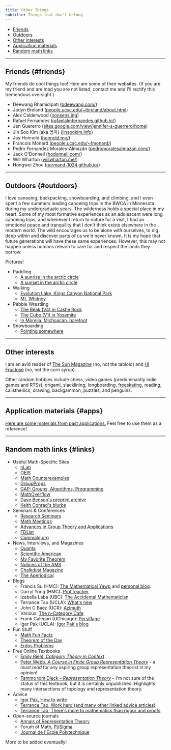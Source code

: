 ```yaml
---
title: Other Things
subtitle: Things that don't belong
---
```


- [Friends](#friends)
- [Outdoors](#outdoors)
- [Other interests](#other)
- [Application materials](#apps)
- [Random math links](#links)

---

## Friends {#friends}

My friends do cool things too! Here are some of their websites. (If you are my friend and are mad you are not listed, contact me and I'll rectify this tremendous oversight.)

- Deewang Bhamidipati ([bdeewang.com/](https://bdeewang.com/))
- Jadyn Breland ([people.ucsc.edu/~jbreland/about.html](https://people.ucsc.edu/~jbreland/about.html))
- Alex Calderwood ([nonsens.ing](https://nonsens.ing/))
- Rafael Fernandes ([rafaelalmfernandes.github.io/](https://rafaelalmfernandes.github.io/))
- Jen Guererro ([sites.google.com/view/jennifer-s-guerrero/home](https://sites.google.com/view/jennifer-s-guerrero/home))
- Jin Soo Kim (aka 엄마) ([jinsookim.info](https://jinsookim.info))
- Jay Honnold ([honnold.me/](https://honnold.me/))
- Francois Monard ([people.ucsc.edu/~fmonard/](https://people.ucsc.edu/~fmonard/))
- Pedro Fernandez Morales-Almazán ([pedromoralesalmazan.com/](http://www.pedromoralesalmazan.com/))
- Jack O'Donnell ([hodonnell.com/](https://www.jhodonnell.com/))
- Will Wharton ([willwharton.me/](https://www.willwharton.me/))
- Hongwei Zhou ([normand-1024.github.io/](https://normand-1024.github.io/))

---
  
## Outdoors {#outdoors}

I love canoeing, backpacking, snowboarding,  and climbing, and I even spent a few summers leading canoeing trips in the BWCA in Minnesota during my undergraduate years. The wilderness holds a special place in my heart. Some of my most formative experiences as an adolescent were long canoeing trips, and whenever I return to nature for a visit, I find an emotional peace and tranquility that I don't think exists elsewhere in the modern world. The wild encourages us to be alone with ourselves, to dig deep within and discover parts of us we'd never known. It is my hope that future generations will have these same experiences. However, this may not happen unless humans relearn to care for and respect the lands they borrow.

Pictures! 

- Paddling
  - [A sunrise in the arctic circle](https://redrot.github.io/assets/img/arctic1.jpg)
  - [A sunset in the arctic circle](https://redrot.github.io/assets/img/arctic2.jpg)
- Walking
  - [Evolution Lake, Kings Canyon National Park](https://redrot.github.io/assets/img/jmt2.jpg)
  - [Mt. Whitney](https://redrot.github.io/assets/img/PXL_20230923_144044253.PORTRAIT.jpg)
- Pebble Wrestling
  - [The Beak (V4) in Castle Rock](https://redrot.github.io/assets/img/climbing1.jpg)
  - [The Cube (V1) in Yosemite](https://redrot.github.io/assets/img/381645852_6672974016127228_507368574689229686_n.jpg)
  - [In Morelia, Michoacan, barefoot](https://redrot.github.io/assets/img/361047690_291375823431625_2755554577292220983_n.jpg)       
- Snowboarding
  - [Pointing somewhere](https://redrot.github.io/assets/img/431761856_328687626866227_4778850136459008052_n.jpg)
  
---

## Other interests 

I am an avid reader of [The Sun Magazine](https://www.thesunmagazine.org/) (no, not the tabloid) and [Hi Fructose](https://hifructose.com/) (no, not the corn syrup). 

Other random hobbies include chess, video games (predominantly indie games and RTSs), origami, slacklining, longboarding, [freeskating](https://www.jmkride.com/), reading, calisthenics, drawing, backgammon, puzzles, and penguins.  

---

## Application materials {#apps}

[Here are some materials from past applications.](https://drive.google.com/drive/folders/1hrjnRKYv59_uU2_T_pl0GmIA86vQdcAS?usp=sharing) Feel free to use them as a reference!

---

## Random math links {#links}

- Useful Math-Specific Sites
  - [nLab](https://ncatlab.org/nlab/show/HomePage)
  - [OEIS](https://oeis.org/)
  - [Math Counterexamples](https://www.mathcounterexamples.net/)
  - [GroupProps](https://groupprops.subwiki.org/wiki/Main_Page)
  - [GAP: Groups, Algorithms, Programming](https://www.gap-system.org/)
  - [MathOverflow](https://mathoverflow.net/)
  - [Dave Benson's preprint archive](https://homepages.abdn.ac.uk/d.j.benson/pages/html/archive.html)
  - [Keith Conrad's blurbs](https://kconrad.math.uconn.edu/blurbs/)
- Seminars & Conferences
  - [Research Seminars](https://researchseminars.org/)
  - [Math Meetings](https://mathmeetings.net/)
  - [Advances in Group Theory and Applications](https://www.advgrouptheory.com/GTNews.html)
  - [FDList](https://fdlist.math.uni-bielefeld.de/)
  - [Commalg.org](https://commalg.org/)
- News, Interviews, and Magazines
  - [Quanta](https://www.quantamagazine.org/)
  - [Scientific American](https://www.scientificamerican.com/)
  - [My Favorite Theorem](https://kpknudson.com/my-favorite-theorem)
  - [Notices of the AMS](https://www.ams.org/notices)
  - [Chalkdust Magazine](https://chalkdustmagazine.com/)
  - [The Aperiodical](https://aperiodical.com/)
- Blogs
  - Francis Su (HMC): [The Mathematical Yawp](https://mathyawp.wordpress.com/) and [personal blog](https://www.francissu.com/blog).
  - Darryl Yong (HMC): [ProfTeacher](https://profteacher.com/)
  - Izabella Laba (UBC): [The Accidental Mathematician](https://ilaba.wordpress.com/)
  - Terrance Tao (UCLA): [What's new](https://terrytao.wordpress.com/)
  - John C Baez (UCR): [Azimuth](https://johncarlosbaez.wordpress.com/)
  - Various: [The n-Category Cafe](https://golem.ph.utexas.edu/category/)
  - Frank Calegari (UChicago): [Persiflage](https://www.galoisrepresentations.com/)
  - Igor Pak (UCLA): [Igor Pak's blog](https://igorpak.wordpress.com/)
- Fun Stuff
  - [Math Fun Facts](https://math.hmc.edu/funfacts/)
  - [Theorem of the Day](https://www.theoremoftheday.org/index.php)
  - [Erdos Problems](https://www.erdosproblems.com/start)
- Free Online Textbooks
  - [Emily Riehl, *Category Theory in Context*](https://emilyriehl.github.io/files/context.pdf)
  - [Peter Webb, *A Course in Finite Group Representation Theory*](https://www-users.cse.umn.edu/~webb/RepBook/RepBookLatex.pdf) - a *must read* for any aspiring group representation theorist in my opinion!
  - [Tammo tom Dieck - *Representation Theory*](https://ncatlab.org/nlab/files/tomDieckRepresentationTheory.pdf) - I'm not sure of the status of this textbook, but it is certainly unpublished. Highlights many intersections of topology and representation theory.
- Advice
  - [Igor Pak, How to write](https://www.math.ucla.edu/~pak/papers/how-to-write1.pdf)
  - [Terrance Tao, Work hard (and many other linked advice articles)](https://terrytao.wordpress.com/career-advice/work-hard/)
  - [Terrance Tao, There's more to mathematics than rigour and proofs](https://terrytao.wordpress.com/career-advice/theres-more-to-mathematics-than-rigour-and-proofs/)
- Open-source journals
  - [Annals of Representation Theory](https://art.centre-mersenne.org/)
  - Forum of Math, [Pi](https://www.cambridge.org/core/journals/forum-of-mathematics-pi)/[Sigma](https://www.cambridge.org/core/journals/forum-of-mathematics-sigma)
  - [Journal de l'Ecole Polytechnique](https://jep.math.cnrs.fr/index.php/JEP/)
  
More to be added eventually!

